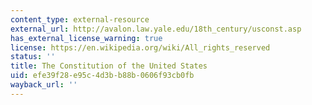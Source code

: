```yaml
---
content_type: external-resource
external_url: http://avalon.law.yale.edu/18th_century/usconst.asp
has_external_license_warning: true
license: https://en.wikipedia.org/wiki/All_rights_reserved
status: ''
title: The Constitution of the United States
uid: efe39f28-e95c-4d3b-b88b-0606f93cb0fb
wayback_url: ''
---
```

